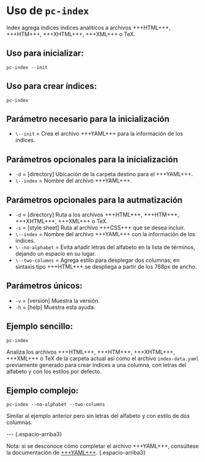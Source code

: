 # Uso de `pc-index`

Index agrega índices índices analíticos a archivos +++HTML+++, +++HTM+++, +++XHTML+++, +++XML+++ o TeX.

## Uso para inicializar:

```
pc-index --init
```

## Uso para crear índices:

```
pc-index
```

## Parámetro necesario para la inicialización

* `\--init` = Crea el archivo +++YAML+++ para la información de los índices.

## Parámetros opcionales para la inicialización

* `-d` = [directory] Ubicación de la carpeta destino para el +++YAML+++.
* `\--index` = Nombre del archivo +++YAML+++.

## Parámetros opcionales para la autmatización

* `-d` = [directory] Ruta a los archivos +++HTML+++, +++HTM+++, +++XHTML+++, +++XML+++ o TeX.
* `-s` = [style sheet] Ruta al archivo +++CSS+++ que se desea incluir.
* `\--index` = Nombre del archivo +++YAML+++ con la información de los índices.
* `\--no-alphabet` = Evita añadir letras del alfabeto en la lista de términos, dejando un espacio en su lugar.
* `\--two-columns` = Agrega estilo para desplegar dos columnas; en sintaxis tipo +++HTML+++ se despliega a partir de los 768px de ancho.

## Parámetros únicos:

* `-v` = [version] Muestra la versión.
* `-h` = [help] Muestra esta ayuda.

## Ejemplo sencillo:

```
pc-index
```

Analiza los archivos +++HTML+++, +++HTM+++, +++XHTML+++, +++XML+++ o TeX de la carpeta actual así como el archivo `index-data.yaml` previamente generado para crear índices a una columna, con letras del alfabeto y con los estilos por defecto.

## Ejemplo complejo:

```
pc-index --no-alphabet --two-columns
```

Similar al ejemplo anterior pero sin letras del alfabeto y con estilo de dos columnas.

--- {.espacio-arriba3}

Nota: si se desconoce cómo completar el archivo +++YAML+++, consúltese la documentación de [+++YAML+++](yaml.html). {.espacio-arriba3}
